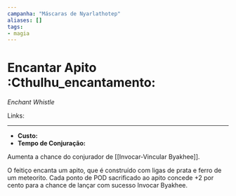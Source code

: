 ```yaml
---
campanha: "Máscaras de Nyarlathotep"
aliases: []
tags: 
- magia
---
```


# Encantar Apito :Cthulhu_encantamento:
_Enchant Whistle_

Links:

---
-  **Custo:** 
- **Tempo de Conjuração:** 

Aumenta a chance do conjurador de [[Invocar-Vincular Byakhee]]. 

O feitiço encanta um apito, que é construído com ligas de prata e ferro de um meteorito. Cada ponto de POD sacrificado ao apito concede +2 por cento para a chance de lançar com sucesso Invocar Byakhee.